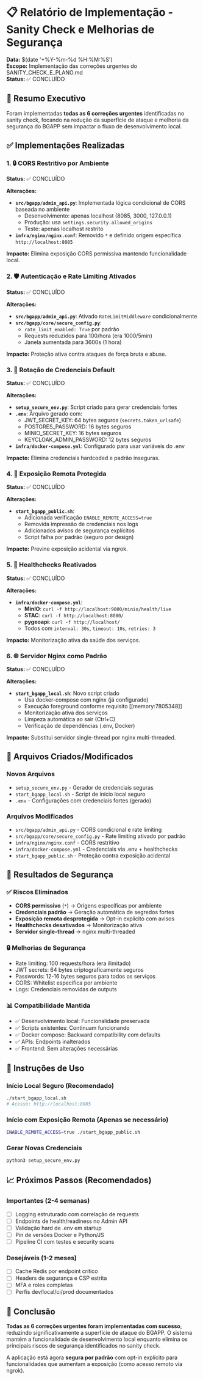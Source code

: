 # 📋 Relatório de Implementação - Sanity Check e Melhorias de Segurança

**Data:** $(date '+%Y-%m-%d %H:%M:%S')  
**Escopo:** Implementação das correções urgentes do SANITY_CHECK_E_PLANO.md  
**Status:** ✅ CONCLUÍDO

## 🎯 Resumo Executivo

Foram implementadas **todas as 6 correções urgentes** identificadas no sanity check, focando na redução da superfície de ataque e melhoria da segurança do BGAPP sem impactar o fluxo de desenvolvimento local.

## ✅ Implementações Realizadas

### 1. 🔒 CORS Restritivo por Ambiente
**Status:** ✅ CONCLUÍDO

**Alterações:**
- **`src/bgapp/admin_api.py`**: Implementada lógica condicional de CORS baseada no ambiente
  - Desenvolvimento: apenas localhost (8085, 3000, 127.0.0.1)
  - Produção: usa `settings.security.allowed_origins`
  - Teste: apenas localhost restrito
- **`infra/nginx/nginx.conf`**: Removido `*` e definido origem específica `http://localhost:8085`

**Impacto:** Elimina exposição CORS permissiva mantendo funcionalidade local.

### 2. 🛡️ Autenticação e Rate Limiting Ativados
**Status:** ✅ CONCLUÍDO

**Alterações:**
- **`src/bgapp/admin_api.py`**: Ativado `RateLimitMiddleware` condicionalmente
- **`src/bgapp/core/secure_config.py`**: 
  - `rate_limit_enabled: True` por padrão
  - Requests reduzidos para 100/hora (era 1000/5min)
  - Janela aumentada para 3600s (1 hora)

**Impacto:** Proteção ativa contra ataques de força bruta e abuse.

### 3. 🔑 Rotação de Credenciais Default
**Status:** ✅ CONCLUÍDO

**Alterações:**
- **`setup_secure_env.py`**: Script criado para gerar credenciais fortes
- **`.env`**: Arquivo gerado com:
  - JWT_SECRET_KEY: 64 bytes seguros (`secrets.token_urlsafe`)
  - POSTGRES_PASSWORD: 16 bytes seguros
  - MINIO_SECRET_KEY: 16 bytes seguros  
  - KEYCLOAK_ADMIN_PASSWORD: 12 bytes seguros
- **`infra/docker-compose.yml`**: Configurado para usar variáveis do .env

**Impacto:** Elimina credenciais hardcoded e padrão inseguras.

### 4. 🚫 Exposição Remota Protegida
**Status:** ✅ CONCLUÍDO

**Alterações:**
- **`start_bgapp_public.sh`**: 
  - Adicionada verificação `ENABLE_REMOTE_ACCESS=true`
  - Removida impressão de credenciais nos logs
  - Adicionados avisos de segurança explícitos
  - Script falha por padrão (seguro por design)

**Impacto:** Previne exposição acidental via ngrok.

### 5. 🏥 Healthchecks Reativados
**Status:** ✅ CONCLUÍDO

**Alterações:**
- **`infra/docker-compose.yml`**:
  - **MinIO**: `curl -f http://localhost:9000/minio/health/live`
  - **STAC**: `curl -f http://localhost:8080/`
  - **pygeoapi**: `curl -f http://localhost/`
  - Todos com `interval: 30s`, `timeout: 10s`, `retries: 3`

**Impacto:** Monitorização ativa da saúde dos serviços.

### 6. 🌐 Servidor Nginx como Padrão
**Status:** ✅ CONCLUÍDO

**Alterações:**
- **`start_bgapp_local.sh`**: Novo script criado
  - Usa docker-compose com nginx (já configurado)
  - Execução foreground conforme requisito [[memory:7805348]]
  - Monitorização ativa dos serviços
  - Limpeza automática ao sair (Ctrl+C)
  - Verificação de dependências (.env, Docker)

**Impacto:** Substitui servidor single-thread por nginx multi-threaded.

## 🔧 Arquivos Criados/Modificados

### Novos Arquivos
- `setup_secure_env.py` - Gerador de credenciais seguras
- `start_bgapp_local.sh` - Script de início local seguro
- `.env` - Configurações com credenciais fortes (gerado)

### Arquivos Modificados
- `src/bgapp/admin_api.py` - CORS condicional e rate limiting
- `src/bgapp/core/secure_config.py` - Rate limiting ativado por padrão
- `infra/nginx/nginx.conf` - CORS restritivo
- `infra/docker-compose.yml` - Credenciais via .env + healthchecks
- `start_bgapp_public.sh` - Proteção contra exposição acidental

## 🎯 Resultados de Segurança

### ✅ Riscos Eliminados
- **CORS permissivo** (`*`) → Origens específicas por ambiente
- **Credenciais padrão** → Geração automática de segredos fortes
- **Exposição remota desprotegida** → Opt-in explícito com avisos
- **Healthchecks desativados** → Monitorização ativa
- **Servidor single-thread** → nginx multi-threaded

### 🔒 Melhorias de Segurança
- Rate limiting: 100 requests/hora (era ilimitado)
- JWT secrets: 64 bytes criptograficamente seguros
- Passwords: 12-16 bytes seguros para todos os serviços
- CORS: Whitelist específica por ambiente
- Logs: Credenciais removidas de outputs

### 📊 Compatibilidade Mantida
- ✅ Desenvolvimento local: Funcionalidade preservada
- ✅ Scripts existentes: Continuam funcionando
- ✅ Docker compose: Backward compatibility com defaults
- ✅ APIs: Endpoints inalterados
- ✅ Frontend: Sem alterações necessárias

## 🚀 Instruções de Uso

### Início Local Seguro (Recomendado)
```bash
./start_bgapp_local.sh
# Acesso: http://localhost:8085
```

### Início com Exposição Remota (Apenas se necessário)
```bash
ENABLE_REMOTE_ACCESS=true ./start_bgapp_public.sh
```

### Gerar Novas Credenciais
```bash
python3 setup_secure_env.py
```

## 📈 Próximos Passos (Recomendados)

### Importantes (2-4 semanas)
- [ ] Logging estruturado com correlação de requests
- [ ] Endpoints de health/readiness no Admin API
- [ ] Validação hard de .env em startup
- [ ] Pin de versões Docker e Python/JS
- [ ] Pipeline CI com testes e security scans

### Desejáveis (1-2 meses)
- [ ] Cache Redis por endpoint crítico
- [ ] Headers de segurança e CSP estrita
- [ ] MFA e roles completas
- [ ] Perfis dev/local/ci/prod documentados

## 🎉 Conclusão

**Todas as 6 correções urgentes foram implementadas com sucesso**, reduzindo significativamente a superfície de ataque do BGAPP. O sistema mantém a funcionalidade de desenvolvimento local enquanto elimina os principais riscos de segurança identificados no sanity check.

A aplicação está agora **segura por padrão** com opt-in explícito para funcionalidades que aumentam a exposição (como acesso remoto via ngrok).
